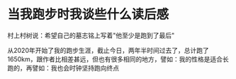 # 当我跑步时我谈些什么读后感
村上村树说：希望自己的墓志铭上写着"他至少是跑到了最后"

从2020年开始了我的跑步生涯，截止今日，两年半时间过去了，总计跑了1650km，跟作者比相差甚远，但也有很多相同的地方，譬如：我的性格是适合长跑的，再譬如：我也会时钟坚持跑向终点
